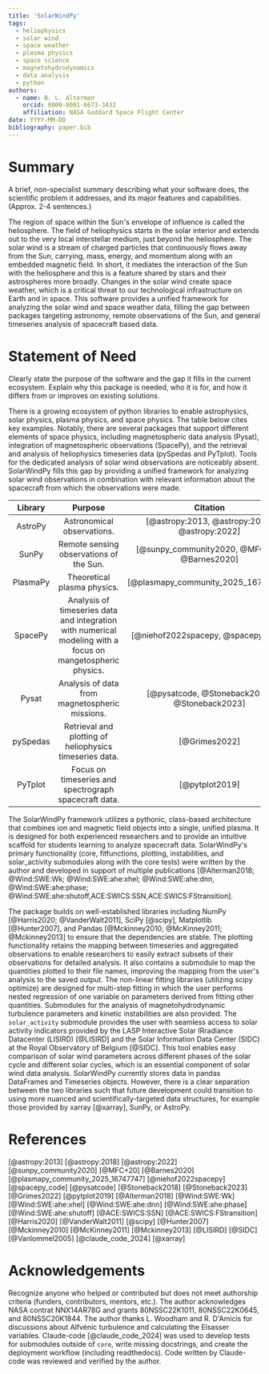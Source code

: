 ```yaml
---
title: 'SolarWindPy'
tags:
  - heliophysics
  - solar wind
  - space weather
  - plasma physics
  - space science
  - magnetohydrodynamics
  - data analysis
  - python
authors:
  - name: B. L. Alterman    
    orcid: 0000-0001-6673-3432
    affiliation: NASA Goddard Space Flight Center
date: YYYY-MM-DD
bibliography: paper.bib
---
```


# Summary

A brief, non-specialist summary describing what your software does, the scientific problem it addresses, and its major features and capabilities. (Approx. 2-4 sentences.)

The region of space within the Sun's envelope of influence is called the heliosphere.
The field of heliophysics starts in the solar interior and extends out to the very local interstellar medium, just beyond the heliosphere.
The solar wind is a stream of charged particles that continuously flows away from the Sun, carrying, mass, energy, and momentum along with an embedded magnetic field.
In short, it mediates the interaction of the Sun with the heliosphere and this is a feature shared by stars and their astrospheres more broadly.
Changes in the solar wind create space weather, which is a critical threat to our technological infrastructure on Earth and in space.
This software provides a unified framework for analyzing the solar wind and space weather data, filling the gap between packages targeting astronomy, remote observations of the Sun, and general timeseries analysis of spacecraft based data.



# Statement of Need

Clearly state the purpose of the software and the gap it fills in the current ecosystem. Explain why this package is needed, who it is for, and how it differs from or improves on existing solutions.


There is a growing ecosystem of python libraries to enable astrophysics, solar physics, plasma physics, and space physics.
The table below cites key examples.
Notably, there are several packages that support different elements of space physics, including magnetospheric data analysis (Pysat), integration of magnetospheric observations (SpacePy), and the retrieval and analysis of heliophysics timeseries data (pySpedas and PyTplot).
Tools for the dedicated analysis of solar wind observations are noticeably absent.
SolarWindPy fills this gap by providing a unified framework for analyzing solar wind observations in combination with relevant information about the spacecraft from which the observations were made.

 Library  | Purpose                                                                                                      | Citation 
:--------:|:------------------------------------------------------------------------------------------------------------:|:--------:
 AstroPy  |  Astronomical observations.                                                                                  | [@astropy:2013, @astropy:2018, @astropy:2022]    
 SunPy    |  Remote sensing observations of the Sun.                                                                     | [@sunpy_community2020, @MFC+20, @Barnes2020]    
 PlasmaPy |  Theoretical plasma physics.                                                                                 | [@plasmapy_community_2025_16747747]    
 SpacePy  |  Analysis of timeseries data and integration with numerical modeling with a focus on mangetospheric physics. | [@niehof2022spacepy, @spacepy_code]    
 Pysat    |  Analysis of data from magnetospheric missions.                                                              | [@pysatcode, @Stoneback2018, @Stoneback2023]    
 pySpedas |  Retrieval and plotting of heliophysics timeseries data.                                                     | [@Grimes2022]    
 PyTplot  |  Focus on timeseries and spectrograph spacecraft data.                                                       | [@pytplot2019]    

The SolarWindPy framework utilizes a pythonic, class-based architecture that combines ion and magnetic field objects into a single, unified plasma.
It is designed for both experienced researchers and to provide an intuitive scaffold for students learning to analyze spacecraft data.
SolarWindPy's primary functionality (core, fitfunctions, plotting, instabilities, and solar_activity submodules along with the core tests) were written by the author and developed in support of multiple publications [@Alterman2018; @Wind:SWE:Wk; @Wind:SWE:ahe:xhel; @Wind:SWE:ahe:dnn, @Wind:SWE:ahe:phase; @Wind:SWE:ahe:shutoff,ACE:SWICS:SSN,ACE:SWICS:FStransition].

The package builds on well-established libraries including NumPy [@Harris2020; @VanderWalt2011], SciPy [@scipy], Matplotlib [@Hunter2007], and Pandas [@Mckinney2010; @McKinney2011; @Mckinney2013] to ensure that the dependencies are stable.
The plotting functionality retains the mapping between timeseries and aggregated observations to enable researchers to easily extract subsets of their observations for detailed analysis.
It also contains a submodule to map the quantities plotted to their file names, improving the mapping from the user's analysis to the saved output.
The non-linear fitting libraries (utilizing scipy optimize) are designed for multi-step fitting in which the user performs nested regression of one variable on parameters derived from fitting other quantities.
Submodules for the analysis of magnetohydrodynamic turbulence parameters and kinetic instabilities are also provided.
The `solar_activity` submodule provides the user with seamless access to solar activity indicators provided by the LASP Interactive Solar IRradiance Datacenter (LISIRD) [@LISIRD] and the Solar Information Data Center (SIDC) at the Royal Observatory of Belgium [@SIDC].
This tool enables easy comparison of solar wind parameters across different phases of the solar cycle and different solar cycles, which is an essential component of solar wind data analysis.
SolarWindPy currently stores data in pandas DataFrames and Timeseries objects.
However, there is a clear separation between the two libraries such that future development could transition to using more nuanced and scientifically-targeted data structures, for example those provided by xarray [@xarray], SunPy, or AstroPy.


# References

[@astropy:2013]
[@astropy:2018]
[@astropy:2022]
[@sunpy_community2020]
[@MFC+20]
[@Barnes2020]
[@plasmapy_community_2025_16747747]
[@niehof2022spacepy]
[@spacepy_code]
[@pysatcode]
[@Stoneback2018]
[@Stoneback2023]
[@Grimes2022]
[@pytplot2019]
[@Alterman2018]
[@Wind:SWE:Wk]
[@Wind:SWE:ahe:xhel]
[@Wind:SWE:ahe:dnn]
[@Wind:SWE:ahe:phase]
[@Wind:SWE:ahe:shutoff]
[@ACE:SWICS:SSN]
[@ACE:SWICS:FStransition]
[@Harris2020]
[@VanderWalt2011]
[@scipy]
[@Hunter2007]
[@Mckinney2010]
[@McKinney2011]
[@Mckinney2013]
[@LISIRD]
[@SIDC]
[@Vanlommel2005]
[@claude_code_2024]
[@xarray]

# Acknowledgements

Recognize anyone who helped or contributed but does not meet authorship criteria (funders, contributors, mentors, etc.).
The author acknowledges NASA contrat NNX14AR78G and grants 80NSSC22K1011, 80NSSC22K0645, and 80NSSC20K1844.
The author thanks L. Woodham and R. D'Amicis for discussions about Alfvénic turbulence and calculating the Elsasser variables.
Claude-code [@claude_code_2024] was used to develop tests for submodules outside of `core`, write missing docstrings, and create the deployment workflow (including readthedocs).
Code written by Claude-code was reviewed and verified by the author.

